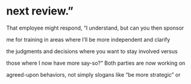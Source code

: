 # next review.”

That employee might respond, “I understand, but can you then sponsor

me for training in areas where I’ll be more independent and clarify

the judgments and decisions where you want to stay involved versus

those where I now have more say-so?” Both parties are now working on

agreed-upon behaviors, not simply slogans like “be more strategic” or